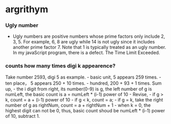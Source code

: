 # argrithym


 ### Ugly number ###

  - Ugly numbers are positive numbers whose prime factors only include 2, 3, 5. For example, 6, 8 are ugly while 14 is not ugly since it includes another prime factor 7.
  Note that 1 is typically treated as an ugly number.
  In my javaScript program, there is a defect. The Time Limit Exceeded.  


  ### counts how many times digi k appearence? ### 

  Take number 2593, digi 5 as example. 
      - basic unit, 5 appears 259 times.
      - ten place， 5 appears 250 + 10 times.
      - hundred,  200 + 93 + 1 times.
  Sum up, 
      - the i digit from right, its number(0-9) is g, the left number of g is numLeft,  the basic count is a = numLeft * (i-1) power of 10
      - Revise, 
          - if g > k, count = a + (i-1) power of 10
          - if g < k, count = a;
          - if g = k,  take the right number of g as rightNum,  count =  a + rightNum + 1
      - when k = 0, the highest digit can not be 0, thus, basic count shoud be numLeft * (i-1) power of 10, subtract 1.